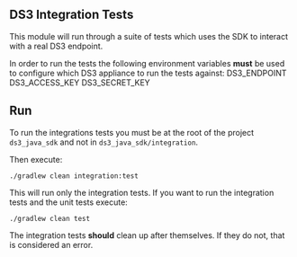 DS3 Integration Tests
---------------------

This module will run through a suite of tests which uses the SDK to interact with a real DS3 endpoint.

In order to run the tests the following environment variables **must** be used to configure which DS3 appliance to run the tests against:
    DS3_ENDPOINT
    DS3_ACCESS_KEY
    DS3_SECRET_KEY

## Run

To run the integrations tests you must be at the root of the project `ds3_java_sdk` and not in `ds3_java_sdk/integration`.

Then execute:

    ./gradlew clean integration:test
    
This will run only the integration tests.  If you want to run the integration tests and the unit tests execute:

    ./gradlew clean test
    
The integration tests **should** clean up after themselves.  If they do not, that is considered an error.
